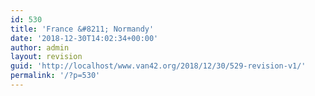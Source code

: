 ```yaml
---
id: 530
title: 'France &#8211; Normandy'
date: '2018-12-30T14:02:34+00:00'
author: admin
layout: revision
guid: 'http://localhost/www.van42.org/2018/12/30/529-revision-v1/'
permalink: '/?p=530'
---
```


